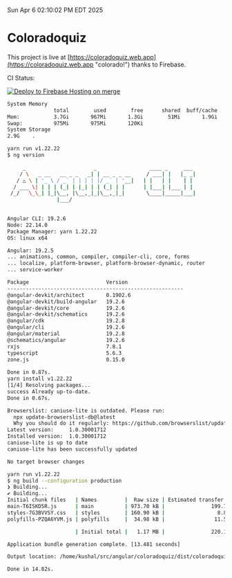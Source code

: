 Sun Apr  6 02:10:02 PM EDT 2025

# Coloradoquiz


This project is live at [https://coloradoquiz.web.app](https://coloradoquiz.web.app "colorado!") thanks to Firebase.

CI Status: 

[![Deploy to Firebase Hosting on merge](https://github.com/teamkushal/coloradoquiz/actions/workflows/firebase-hosting-merge.yml/badge.svg)](https://github.com/teamkushal/coloradoquiz/actions/workflows/firebase-hosting-merge.yml)

```bash
System Memory
               total        used        free      shared  buff/cache   available
Mem:           3.7Gi       967Mi       1.3Gi        51Mi       1.9Gi       2.8Gi
Swap:          975Mi       975Mi       120Ki
System Storage
2.9G	.
```
```bash
yarn run v1.22.22
$ ng version

     _                      _                 ____ _     ___
    / \   _ __   __ _ _   _| | __ _ _ __     / ___| |   |_ _|
   / △ \ | '_ \ / _` | | | | |/ _` | '__|   | |   | |    | |
  / ___ \| | | | (_| | |_| | | (_| | |      | |___| |___ | |
 /_/   \_\_| |_|\__, |\__,_|_|\__,_|_|       \____|_____|___|
                |___/
    

Angular CLI: 19.2.6
Node: 22.14.0
Package Manager: yarn 1.22.22
OS: linux x64

Angular: 19.2.5
... animations, common, compiler, compiler-cli, core, forms
... localize, platform-browser, platform-browser-dynamic, router
... service-worker

Package                         Version
---------------------------------------------------------
@angular-devkit/architect       0.1902.6
@angular-devkit/build-angular   19.2.6
@angular-devkit/core            19.2.6
@angular-devkit/schematics      19.2.6
@angular/cdk                    19.2.8
@angular/cli                    19.2.6
@angular/material               19.2.8
@schematics/angular             19.2.6
rxjs                            7.8.1
typescript                      5.6.3
zone.js                         0.15.0
    
Done in 0.87s.
yarn install v1.22.22
[1/4] Resolving packages...
success Already up-to-date.
Done in 0.67s.
```
```bash
Browserslist: caniuse-lite is outdated. Please run:
  npx update-browserslist-db@latest
  Why you should do it regularly: https://github.com/browserslist/update-db#readme
Latest version:     1.0.30001712
Installed version:  1.0.30001712
caniuse-lite is up to date
caniuse-lite has been successfully updated

No target browser changes
```
```bash
yarn run v1.22.22
$ ng build --configuration production
❯ Building...
✔ Building...
Initial chunk files   | Names         |  Raw size | Estimated transfer size
main-T6ISKD5R.js      | main          | 973.70 kB |               199.70 kB
styles-7G3BVVSY.css   | styles        | 160.90 kB |                 8.89 kB
polyfills-PZQA6YVM.js | polyfills     |  34.98 kB |                11.51 kB

                      | Initial total |   1.17 MB |               220.10 kB

Application bundle generation complete. [13.481 seconds]

Output location: /home/kushal/src/angular/coloradoquiz/dist/coloradoquiz

Done in 14.82s.
```
